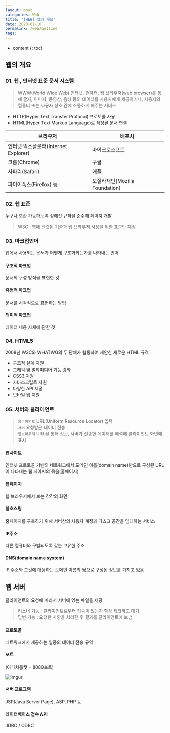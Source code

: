 ```yaml
---
layout: post
categories: Web
title: "[WEB] 웹의 개요"
date: 2023-01-10
permalink: /web/outline
tags:
---
```

* content
{: toc}



## 웹의 개요

### 01. 웹 , 인터넷 표준 문서 시스템

>  WWW(World Wide Web)
인터넷, 컴퓨터, 웹 브라우저(web browser)를 통해 글자, 이미지, 동영상, 음성 등의 데이터를 사용자에게 제공하거나, 사용자와 컴퓨터 또는 사용자 상호 간에 소통하게 해주는 서비스

- HTTP(Hyper Text Transfer Protocol) 프로토콜 사용
- HTML(Hyper Text Markup Language)로 작성된 문서 연결

| 브라우저                         | 배포사                       |
| ---------------------------- | ------------------------- |
| 인터넷 익스플로러(Internet Explorer) | 마이크로소프트                   |
| 크롬(Chrome)                   | 구글                        |
| 사파리(Safari)                  | 애플                        |
| 파이어폭스(Firefox) 등             | 모질라재단(Mozilla Foundation) |

### 02. 웹 표준
누구나 호환 가능하도록 정해진 규칙을 준수해 페이지 개발

> W3C : 웹에 관련된 기술과 웹 브라우저 사용을 위한 표준안 제정

### 03. 마크업언어
웹에서 사용되는 문서가 어떻게 구조화되는가를 나타내는 언어

#### 구조적 마크업 
문서의 구성 방식을 표현한 것
#### 유형적 마크업 
문서를 시각적으로 표현하는 방법
#### 의미적 마크업 
데이터 내용 자체에 관한 것

### 04. HTML5

2008년 W3C와 WHATWG의 두 단체가 협동하여 제안한 새로운 HTML 규격

- 구조적 설계 지원 
- 그래픽 및 멀티미디어 기능 강화 
- CSS3 지원 
- 자바스크립트 지원 
- 다양한 API 제공 
- 모바일 웹 지원

### 05. 서버와 클라이언트

>`클라이언트` URL(Uniform Resource Locator) 입력 <br>
> `서버` 요청받은 데이터 전송<br>
> `웹브라우저` URL을 통해 접근, 서버가 전송한 데이터를 해석해 클라이언트 화면에 표시

#### 웹사이트
인터넷 프로토콜 기반의 네트워크에서 도메인 이름(domain name)만으로 구성된 URL이 나타내는 웹 페이지의 묶음(홈페이지)

#### 웹페이지
웹 브라우저에서 보는 각각의 화면

#### 웹호스팅 
홈페이지를 구축하기 위해 서버상의 사용자 계정과 디스크 공간을 임대하는 서비스

#### IP주소
다른 컴퓨터와 구별되도록 갖는 고유한 주소

#### DNS(domain name system)
IP 주소와 그것에 대응하는 도메인 이름의 쌍으로 구성된 정보를 가지고 있음


## 웹 서버
클라이언트의 요청에 따라서 서버에 있는 파일을 제공

> 리스너 기능 : 클라이언트로부터 접속이 있는지 항상 체크하고 대기<br>
> 답변 기능 : 요청한 사항을 처리한 후 결과를 클라이언트에 보냄
 
#### 프로토콜 
네트워크에서 제공하는 일종의 데이터 전송 규약

#### 포트 
(아파치톰캣 = 8080포트)

![Imgur](https://i.imgur.com/ecfl88z.png)
#### 서버 프로그램 
JSP(Java Server Page), ASP, PHP 등

#### 데이터베이스 접속 API 
JDBC / ODBC
